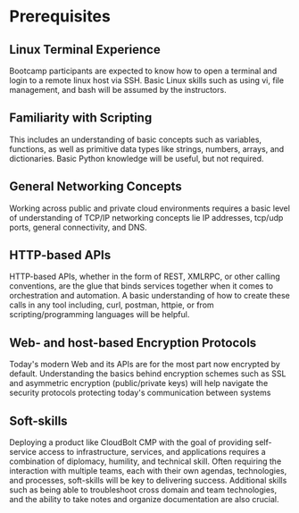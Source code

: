 # Prerequisites

## Linux Terminal Experience
Bootcamp participants are expected to know how to open a terminal and login to a remote linux host via SSH. Basic Linux skills such as using vi, file management, and bash will be assumed by the instructors.

## Familiarity with Scripting
This includes an understanding of basic concepts such as variables, functions, as well as primitive data types like strings, numbers, arrays, and dictionaries. Basic Python knowledge will be useful, but not required.

## General Networking Concepts
Working across public and private cloud environments requires a basic level of understanding of TCP/IP networking concepts lie IP addresses, tcp/udp ports, general connectivity, and DNS.

## HTTP-based APIs
HTTP-based APIs, whether in the form of REST, XMLRPC, or other calling conventions, are the glue that binds services together when it comes to orchestration and automation. A basic understanding of how to create these calls in any tool including, curl, postman, httpie, or from scripting/programming languages will be helpful.

## Web- and host-based Encryption Protocols
Today's modern Web and its APIs are for the most part now encrypted by default. Understanding the basics behind encryption schemes such as SSL and asymmetric encryption (public/private keys) will help navigate the security protocols protecting today's communication between systems

## Soft-skills
Deploying a product like CloudBolt CMP with the goal of providing self-service access to infrastructure, services, and applications requires a combination of diplomacy, humility, and technical skill. Often requiring the interaction with multiple teams, each with their own agendas, technologies, and processes, soft-skills will be key to delivering success. Additional skills such as being able to troubleshoot cross domain and team technologies, and the ability to take  notes and organize documentation are also crucial.
